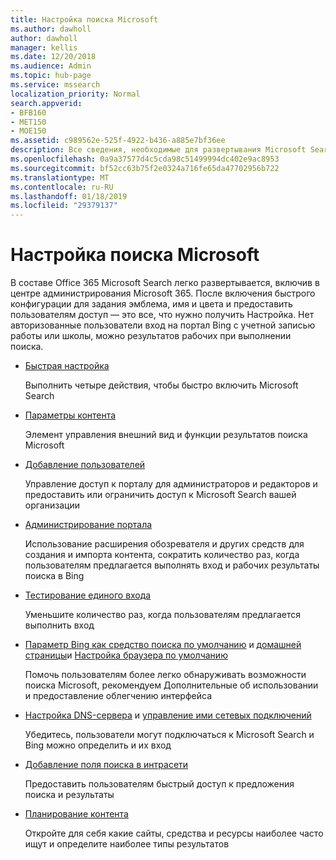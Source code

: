 ```yaml
---
title: Настройка поиска Microsoft
ms.author: dawholl
author: dawholl
manager: kellis
ms.date: 12/20/2018
ms.audience: Admin
ms.topic: hub-page
ms.service: mssearch
localization_priority: Normal
search.appverid:
- BFB160
- MET150
- MOE150
ms.assetid: c989562e-525f-4922-b436-a885e7bf36ee
description: Все сведения, необходимые для развертывания Microsoft Search для вашей организации
ms.openlocfilehash: 0a9a37577d4c5cda98c51499994dc402e9ac8953
ms.sourcegitcommit: bf52cc63b75f2e0324a716fe65da47702956b722
ms.translationtype: MT
ms.contentlocale: ru-RU
ms.lasthandoff: 01/18/2019
ms.locfileid: "29379137"
---
```

# <a name="set-up-microsoft-search"></a>Настройка поиска Microsoft

В составе Office 365 Microsoft Search легко развертывается, включив в центре администрирования Microsoft 365. После включения быстрого конфигурации для задания эмблема, имя и цвета и предоставить пользователям доступ — это все, что нужно получить Настройка. Нет авторизованные пользователи вход на портал Bing с учетной записью работы или школы, можно результатов рабочих при выполнении поиска.

- [Быстрая настройка](quick-set-up.md)
    
    Выполнить четыре действия, чтобы быстро включить Microsoft Search

- [Параметры контента](content-settings.md)
    
    Элемент управления внешний вид и функции результатов поиска Microsoft
    
- [Добавление пользователей](add-users.md)
    
    Управление доступ к порталу для администраторов и редакторов и предоставить или ограничить доступ к Microsoft Search вашей организации
    
- [Администрирование портала](admin-portal-tools.md)
    
    Использование расширения обозревателя и других средств для создания и импорта контента, сократить количество раз, когда пользователям предлагается выполнять вход и рабочих результаты поиска в Bing
    
- [Тестирование единого входа](test-single-sign-on.md)
    
    Уменьшите количество раз, когда пользователям предлагается выполнить вход
    
- [Параметр Bing как средство поиска по умолчанию](set-default-search-engine.md) и [домашней страницы](set-default-homepage.md)и [Настройка браузера по умолчанию](set-default-browser.md)
    
    Помочь пользователям более легко обнаруживать возможности поиска Microsoft, рекомендуем Дополнительные об использовании и предоставление облегчению интерфейса
    
- [Настройка DNS-сервера](advanced-dns-configuration.md) и [управление ими сетевых подключений](manage-network-connections.md)
    
    Убедитесь, пользователи могут подключаться к Microsoft Search и Bing можно определить и их вход

- [Добавление поля поиска в интрасети](add-a-search-box-to-your-intranet-site.md)

    Предоставить пользователям быстрый доступ к предложения поиска и результаты

- [Планирование контента](plan-your-content.md)
    
    Откройте для себя какие сайты, средства и ресурсы наиболее часто ищут и определите наиболее типы результатов

  

